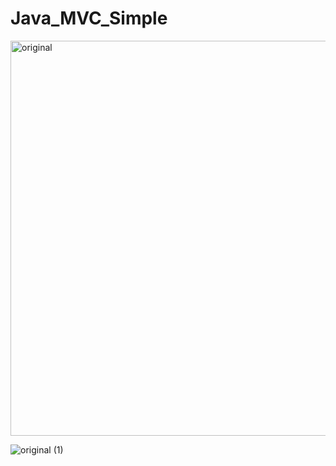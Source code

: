 # Java_MVC_Simple

<img width="632" alt="original" src="https://user-images.githubusercontent.com/60017090/182567052-7b3f1ce8-748a-4167-9c82-257565829f1a.png">


![original (1)](https://user-images.githubusercontent.com/60017090/182567096-65993592-91df-4d9c-b11c-ae9f757ed64e.png)
